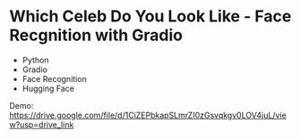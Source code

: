 # Which Celeb Do You Look Like - Face Recgnition with Gradio

- Python
- Gradio
- Face Recognition
- Hugging Face

Demo: https://drive.google.com/file/d/1CiZEPbkapSLmrZI0zGsvqkgv0LOV4juL/view?usp=drive_link
